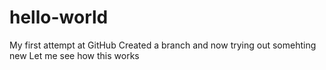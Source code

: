 hello-world
===========

My first attempt at GitHub
Created a branch and now trying out somehting new
Let me see how this works
